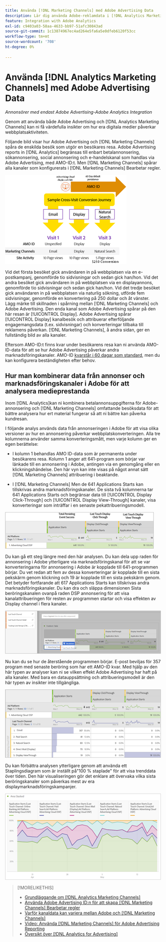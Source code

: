 ```yaml
---
title: Använda [!DNL Marketing Channels] med Adobe Advertising Data
description: Lär dig använda Adobe-reklamdata i [!DNL Analytics Marketing Channels].
feature: Integration with Adobe Analytics
exl-id: c9403a03-58aa-4633-bb97-51afc30843ad
source-git-commit: 1c13874967ec4ad264e5fa6a5e0dfeb6120f53cc
workflow-type: tm+mt
source-wordcount: '708'
ht-degree: 0%

---
```


# Använda [!DNL Analytics Marketing Channels] med Adobe Advertising Data

*Annonsörer med endast Adobe Advertising-Adobe Analytics Integration*

Genom att använda både Adobe Advertising och [!DNL Analytics Marketing Channels] kan ni få värdefulla insikter om hur era digitala medier påverkar webbplatsaktiviteten.

<!-- from video: By using Marketing Channels with your Adobe Advertising data, you can get a more holistic view of how your advertising efforts are affecting site behavior. In particular, you can see the value of your view-through and click-through data, and how your advertising assists or is assisted by other channels. -->

Följande bild visar hur Adobe Advertising och [!DNL Marketing Channels] spåra de enskilda besök som utgör en besökares resa. Adobe Advertising reports in [!DNL Analytics] begränsas till enbart betalannonsering, sökannonsering, social annonsering och e-handelskanal som handlas via Adobe Advertising, med AMO-ID:t. Men [!DNL Marketing Channels] spårar alla kanaler som konfigurerats i [!DNL Marketing Channels] Bearbetar regler.

![How Adobe Advertising and [!DNL Marketing Channels] spåra de enskilda besöken på en besökares resa,](/help/integrations/assets/a4adc-mc-sample-journey2.png)

Vid det första besöket gick användaren in på webbplatsen via en e-postkampanj, genomförde tio sidvisningar och sedan gick han/hon. Vid det andra besöket gick användaren in på webbplatsen via en displayannons, genomförde tio sidvisningar och sedan gick han/hon. Vid det tredje besöket gick användaren in på webbplatsen via naturlig sökning, utförde fem sidvisningar, genomförde en konvertering på 250 dollar och åt vänster. Lägg märke till skillnaden i spårning mellan [!DNL Marketing Channels] och Adobe Advertising. Den enda kanal som Adobe Advertising spårar på den här resan är [!UICONTROL Display]. Adobe Advertising spårar [!UICONTROL Display] kanalbesök och attribuerar efterföljande engagemangsdata (t.ex. sidvisningar) och konverteringar tillbaka till reklamens påverkan. [!DNL Marketing Channels], å andra sidan, ger en fullständig bild av alla kanaler.

Eftersom AMO-ID:t finns kvar under besökarens resa kan ni använda AMO-ID-data för att se hur Adobe Advertising påverkar andra marknadsföringskanaler. AMO-ID [kvarstår i 60 dagar som standard](/help/integrations/analytics/overview.md), men du kan konfigurera beständigheten efter behov.

## Hur man kombinerar data från annonser och marknadsföringskanaler i Adobe för att analysera medieprestanda

Inom [!DNL Analytics]kan ni kombinera betalannonsuppgifterna för Adobe-annonsering och [!DNL Marketing Channels] omfattande besöksdata för att bättre analysera hur ert material fungerar så att ni bättre kan påverka kundresan.

I följande analys används data från annonseringen i Adobe för att visa olika versioner av hur en annonsering påverkar webbplatskonverteringen. Alla tre kolumnerna använder samma konverteringsmått, men varje kolumn ger en egen berättelse:

* I kolumn 1 behandlas AMO ID-data som är permanenta under besökarens resa. Kolumn 1 anger att 641-program som börjar var länkade till en annonsering i Adobe, antingen via en genomgång eller en klickningshändelse. Den här vyn kan inte visas på något annat sätt [!DNL Marketing Channels] attribuering i beaktande.

* I [!DNL Marketing Channels] Men de 641 Applications Starts kan tillskrivas andra marknadsföringskanaler. De sista två kolumnerna tar 641 Applications Starts och begränsar data till [!UICONTROL Display Click-Through] och [!UICONTROL Display View-Through] kanaler, visa konverteringar som inträffar i en senaste pekattribueringsmodell.

![exempel på hur en displayannons påverkar webbplatskonverteringen](/help/integrations/assets/a4adc-mc-display-impact.png)

Du kan gå ett steg längre med den här analysen. Du kan dela upp raden för annonsering i Adobe ytterligare via marknadsföringskanal för att se var konverteringarna för annonsering i Adobe är kopplade till 641-programmen börjar. Du vet redan att fem av dessa konverteringar är kopplade till en sista pekskärm genom klickning och 19 är kopplade till en sista pekskärm genom. Det betyder fortfarande att 617 Applications Starts kan tillskrivas andra marknadsföringskanaler. Du kan dra och släppa dimensionen Sista beröringskanalen ovanpå raden DSP annonsering för att visa kanalattribueringen för resten av programmen startar och visa effekten av Display channel i flera kanaler.

![Så här lägger du till dimensionen Sista beröringskanalen](/help/integrations/assets/a4adc-mc-display-impact-ltc.png)

Nu kan du se hur de återstående programmen börjar. E-post beviljas för 357 program med senaste beröring som har ett AMO-ID kvar. Med hjälp av den här typen av analyser kan ni se vilken effekt Adobe Advertising har haft på alla kanaler. Med bara en datauppsättning och attribueringsmodell är den här typen av insikter inte tillgängliga.

![exempel på hur olika kanaler påverkas av visningskanalerna](/help/integrations/assets/a4adc-mc-display-impact-x-channel.png)

Du kan förbättra analysen ytterligare genom att använda ett Staplingsdiagram som är inställt på&quot;100 % staplade&quot; för att visa trenddata över tiden. Den här visualiseringen gör det enklare att övervaka vilka sista beröringskanaler som påverkas mest av era displaymarknadsföringskampanjer.

![exempel på hur de olika kanalerna påverkas av visningskanalerna](/help/integrations/assets/a4adc-mc-display-impact-x-channel-trend.png)

>[!MORELIKETHIS]
>
>* [Grundläggande om [!DNL Analytics Marketing Channels]](mc-overview.md)
>* [Använda Adobe Advertising ID:n för att skapa [!DNL Marketing Channels] Bearbetar regler](mc-ids.md)
>* [Varför kanaldata kan variera mellan Adobe och [!DNL Marketing Channels]](mc-data-variances.md)
>* [Video: Använda [!DNL Marketing Channels] för Adobe Advertising Reporting](https://experienceleague.adobe.com/docs/advertising-cloud-learn/tutorials/analytics/analytics-reporting-a4adc.html)
>* [Översikt över [!DNL Analytics for Advertising]](/help/integrations/analytics/overview.md)

